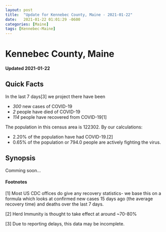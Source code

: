 ```yaml
---
layout: post
title:  "Update for Kennebec County, Maine - 2021-01-22"
date:   2021-01-22 01:01:29 -0600
categories: [Maine]
tags: [Kennebec-Maine]
---
```


# Kennebec County, Maine
#### Updated 2021-01-22

## Quick Facts

In the last 7 days[3] we project there have been
- *300* new cases of COVID-19
- *2* people have died of COVID-19
- *114* people have recovered from COVID-19[1]

The population in this census area is 122302. By our calculations:
- 2.20% of the population have had COVID-19.[2]
- 0.65% of the population or 794.0 people are actively fighting the virus.

## Synopsis

Comming soon...


#### Footnotes

[1] Most US CDC offices do give any recovery statistics- we base this on a formula which looks at confirmed new cases
15 days ago (the average recovery time) and deaths over the last 7 days.

[2] Herd Immunity is thought to take effect at around ~70-80%

[3] Due to reporting delays, this data may be incomplete.
 
    